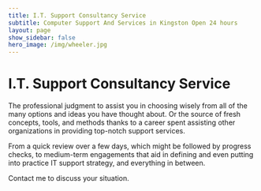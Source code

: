 ```yaml
---
title: I.T. Support Consultancy Service
subtitle: Computer Support And Services in Kingston Open 24 hours
layout: page
show_sidebar: false
hero_image: /img/wheeler.jpg
---
```


# I.T. Support Consultancy Service

The professional judgment to assist you in choosing wisely from all of the many options and ideas you have thought about. Or the source of fresh concepts, tools, and methods thanks to a career spent assisting other organizations in providing top-notch support services.

From a quick review over a few days, which might be followed by progress checks, to medium-term engagements that aid in defining and even putting into practice IT support strategy, and everything in between.

Contact me to discuss your situation.



